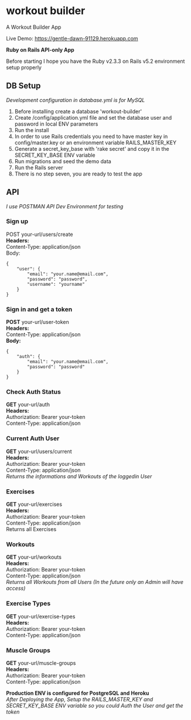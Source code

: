 
# workout builder  
A Workout Builder App  
  
Live Demo: https://gentle-dawn-91129.herokuapp.com  
  
**Ruby on Rails API-only App**  
  
Before starting I hope you have the Ruby v2.3.3 on Rails v5.2 environment setup properly  
  
## DB Setup  
*Development configuration in database.yml is for MySQL*  
  
1. Before installing create a database 'workout-builder'  
2. Create /config/application.yml file and set the database user and password in local ENV parameters  
3. Run the install  
4. In order to use Rails credentials you need to have master key in config/master.key or an environment variable RAILS_MASTER_KEY  
4. Generate a secret_key_base with 'rake secret' and copy it in the SECRET_KEY_BASE ENV variable  
5. Run migrations and seed the demo data  
6. Run the Rails server  
7. There is no step seven, you are ready to test the app  
  
## API  
*I use POSTMAN API Dev Environment for testing*  
  
### Sign up  
POST your-url/users/create  
**Headers:**   
Content-Type: application/json  
Body:  

    {  
	    "user": {  
	        "email": "your.name@email.com",  
	        "password": "password",  
	        "username": "yourname"  
	    }  
    }


### Sign in and get a token  
**POST** your-url/user-token  
**Headers:**  
    Content-Type: application/json  
**Body:**  

    {  
	    "auth": {  
	        "email": "your.name@email.com",  
	        "password": "password"  
	    }  
    }


### Check Auth Status  
**GET** your-url/auth  
**Headers:**  
    Authorization: Bearer your-token  
    Content-Type: application/json  
  
### Current Auth User  
**GET** your-url/users/current  
**Headers:**  
    Authorization: Bearer your-token  
    Content-Type: application/json  
*Returns the informations and Workouts of the loggedin User*  
  
### Exercises  
**GET** your-url/exercises  
**Headers:**  
    Authorization: Bearer your-token  
    Content-Type: application/json  
Returns all Exercises  
  
### Workouts  
**GET** your-url/workouts  
**Headers:**  
    Authorization: Bearer your-token  
    Content-Type: application/json  
*Returns all Workouts from all Users (In the future only an Admin will have access)*  
  
### Exercise Types  
**GET** your-url/exercise-types  
**Headers:**  
    Authorization: Bearer your-token  
    Content-Type: application/json  
  
### Muscle Groups  
**GET** your-url/muscle-groups  
**Headers:**  
    Authorization: Bearer your-token  
	Content-Type: application/json  
  
**Production ENV is configured for PostgreSQL and Heroku**  
*After Deploying the App, Setup the RAILS_MASTER_KEY and SECRET_KEY_BASE ENV variable so you could Auth the User and get the token*
